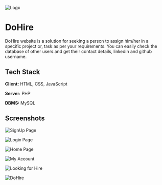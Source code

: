 
![Logo](https://encrypted-tbn0.gstatic.com/images?q=tbn:ANd9GcR_R2vpwL_N8iu6i2jMPs8shDn6jckttC6No_QhGqM5IzgHHuNT)


# DoHire

DoHire website is a solution for seeking a person to assign him/her in a specific project or, task as per your requirements. You can easily check the database of other users and get their contact details, linkedin and github username.



## Tech Stack

**Client:** HTML, CSS, JavaScript

**Server:** PHP

**DBMS:** MySQL


## Screenshots

![SignUp Page](https://drive.google.com/file/d/1z1KLGPBUAk_ULQfkshHpdE2gvynvNhtK/view?usp=share_link)

![Login Page](https://drive.google.com/file/d/10aVEmRrnUwo8S5_EEa0gwt5x_UIqxoE4view?usp=share_link)

![Home Page](https://drive.google.com/file/d/1Jixa8hfMZeHfS9hIpVab9Ig4bI6MnHnTview?usp=share_link)

![My Account](https://drive.google.com/file/d/1mNotWqAy9pl44IFfbF2Yw9K_7xlIGo3Iview?usp=share_link)

![Looking for Hire](https://drive.google.com/file/d/1JBsb04Ouy3mT4SBOdoN72yCitfJzXVStview?usp=share_link)

![DoHire](https://drive.google.com/file/d/1prSkDBIPXGSMIwch3iWnDSKPvJzErvShview?usp=share_link)
